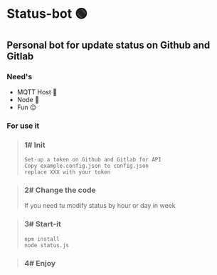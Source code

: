 # Status-bot 🟢
## Personal bot for update status on Github and Gitlab
### Need's
- MQTT Host 📡
- Node 📲
- Fun 😑
### For use it
> ### 1# Init
> ```
> Set-up a token on Github and Gitlab for API
> Copy example.config.json to config.json
> replace XXX with your token
> ```
 
> ### 2# Change the code 
> If you need tu modify status by hour or day in week
 
> ### 3# Start-it
> ```
> npm install
> node status.js
> ````

> ### 4# Enjoy
